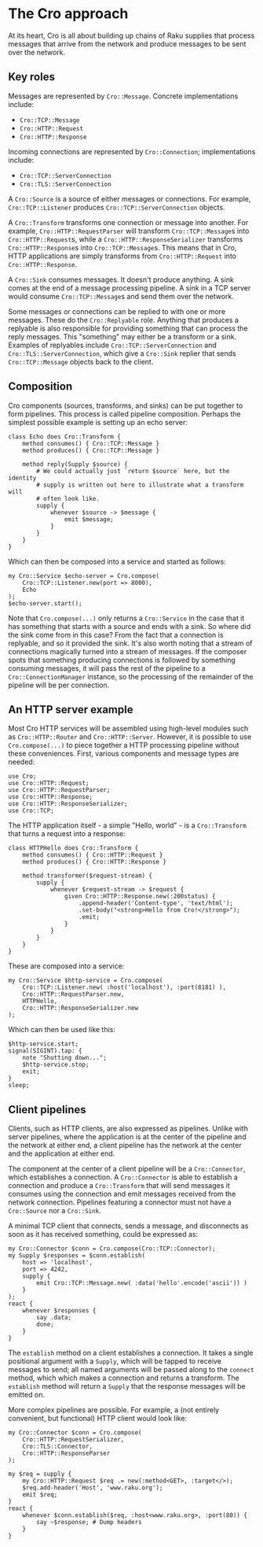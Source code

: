 # The Cro approach

At its heart, Cro is all about building up chains of Raku supplies that
process messages that arrive from the network and produce messages to be sent
over the network.

## Key roles

Messages are represented by `Cro::Message`. Concrete implementations include:

* `Cro::TCP::Message`
* `Cro::HTTP::Request`
* `Cro::HTTP::Response`

Incoming connections are represented by `Cro::Connection`; implementations
include:

* `Cro::TCP::ServerConnection`
* `Cro::TLS::ServerConnection`

A `Cro::Source` is a source of either messages or connections. For example,
`Cro::TCP::Listener` produces `Cro::TCP::ServerConnection` objects.

A `Cro::Transform` transforms one connection or message into another. For
example, `Cro::HTTP::RequestParser` will transform `Cro::TCP::Message`s into
`Cro::HTTP::Request`s, while a `Cro::HTTP::ResponseSerializer` transforms
`Cro::HTTP::Response`s into `Cro::TCP::Message`s. This means that in Cro,
HTTP applications are simply transforms from `Cro::HTTP::Request` into
`Cro::HTTP::Response`.

A `Cro::Sink` consumes messages. It doesn't produce anything. A sink comes at
the end of a message processing pipeline. A sink in a TCP server would consume
`Cro::TCP::Message`s and send them over the network.

Some messages or connections can be replied to with one or more messages. These
do the `Cro::Replyable` role. Anything that produces a replyable is also
responsible for providing something that can process the reply messages. This
"something" may either be a transform or a sink. Examples of replyables include
`Cro::TCP::ServerConnection` and `Cro::TLS::ServerConnection`, which give a
`Cro::Sink` replier that sends `Cro::TCP::Message` objects back to the client.

## Composition

Cro components (sources, transforms, and sinks) can be put together to form
pipelines. This process is called pipeline composition. Perhaps the simplest
possible example is setting up an echo server:

```
class Echo does Cro::Transform {
    method consumes() { Cro::TCP::Message }
    method produces() { Cro::TCP::Message }

    method reply(Supply $source) {
        # We could actually just `return $source` here, but the identity
        # supply is written out here to illustrate what a transform will
        # often look like.
        supply {
            whenever $source -> $message {
                emit $message;
            }
        }
    }
}
```

Which can then be composed into a service and started as follows:

    my Cro::Service $echo-server = Cro.compose(
        Cro::TCP::Listener.new(port => 8000),
        Echo
    );
    $echo-server.start();

Note that `Cro.compose(...)` only returns a `Cro::Service` in the case that
it has something that starts with a source and ends with a sink. So where did
the sink come from in this case? From the fact that a connection is replyable,
and so it provided the sink. It's also worth noting that a stream of connections
magically turned into a stream of messages. If the composer spots that something
producing connections is followed by something consuming messages, it will
pass the rest of the pipeline to a `Cro::ConnectionManager` instance, so the
processing of the remainder of the pipeline will be per connection.

## An HTTP server example

Most Cro HTTP services will be assembled using high-level modules such as
`Cro::HTTP::Router` and `Cro::HTTP::Server`. However, it is possible to use
`Cro.compose(...)` to piece together a HTTP processing pipeline without these
conveniences. First, various components and message types are needed:

    use Cro;
    use Cro::HTTP::Request;
    use Cro::HTTP::RequestParser;
    use Cro::HTTP::Response;
    use Cro::HTTP::ResponseSerializer;
    use Cro::TCP;

The HTTP application itself - a simple "Hello, world" - is a `Cro::Transform`
that turns a request into a response:

```
class HTTPHello does Cro::Transform {
    method consumes() { Cro::HTTP::Request }
    method produces() { Cro::HTTP::Response }

    method transformer($request-stream) {
        supply {
            whenever $request-stream -> $request {
                given Cro::HTTP::Response.new(:200status) {
                    .append-header('Content-type', 'text/html');
                    .set-body("<strong>Hello from Cro!</strong>");
                    .emit;
                }
            }
        }
    }
}
```

These are composed into a service:

    my Cro::Service $http-service = Cro.compose(
        Cro::TCP::Listener.new( :host('localhost'), :port(8181) ),
        Cro::HTTP::RequestParser.new,
        HTTPHello,
        Cro::HTTP::ResponseSerializer.new
    );

Which can then be used like this:

    $http-service.start;
    signal(SIGINT).tap: {
        note "Shutting down...";
        $http-service.stop;
        exit;
    }
    sleep;

## Client pipelines

Clients, such as HTTP clients, are also expressed as pipelines. Unlike with
server pipelines, where the application is at the center of the pipeline and
the network at either end, a client pipeline has the network at the center and
the application at either end.

The component at the center of a client pipeline will be a `Cro::Connector`,
which establishes a connection. A `Cro::Connector` is able to establish a
connection and produce a `Cro::Transform` that will send messages it consumes
using the connection and emit messages received from the network connection.
Pipelines featuring a connector must not have a `Cro::Source` nor a
`Cro::Sink`.

A minimal TCP client that connects, sends a message, and disconnects as soon
as it has received something, could be expressed as:

    my Cro::Connector $conn = Cro.compose(Cro::TCP::Connector);
    my Supply $responses = $conn.establish(
        host => 'localhost',
        port => 4242,
        supply {
            emit Cro::TCP::Message.new( :data('hello'.encode('ascii')) )
        }
    );
    react {
        whenever $responses {
            say .data;
            done;
        }
    }

The `establish` method on a client establishes a connection. It takes a single
positional argument with a `Supply`, which will be tapped to receive messages
to send; all named arguments will be passed along to the `connect` method,
which which makes a connection and returns a transform. The `establish` method
will return a `Supply` that the response messages will be emitted on.

More complex pipelines are possible. For example, a (not entirely convenient,
but functional) HTTP client would look like:

```
my Cro::Connector $conn = Cro.compose(
    Cro::HTTP::RequestSerializer,
    Cro::TLS::Connector,
    Cro::HTTP::ResponseParser
);

my $req = supply {
    my Cro::HTTP::Request $req .= new(:method<GET>, :target</>);
    $req.add-header('Host', 'www.raku.org');
    emit $req;
}
react {
    whenever $conn.establish($req, :host<www.raku.org>, :port(80)) {
        say ~$response; # Dump headers
    }
}
```
